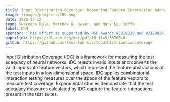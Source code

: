 ```yaml
---
title: Input Distribution Coverage: Measuring Feature Interaction Adequacy in Neural Network Testing
image: /images/projects/IDC.png
date: 2022-12-12
team: Swaroopa Dola, Matthew B. Dwyer, and Mary Lou Soffa 
label: DNN
sponsor: 'This effort is supported by NSF Awards #2019239 and #2129824, by The Air Force Office of Scientiic Research under award number FA9550-21-0164, and by Lockheed Martin Advanced Technology Laboratories'
paperlink: https://dl.acm.org/doi/pdf/10.1145/3576040
github: https://github.com/less-lab-uva/InputDistributionCoverage
---
```


Input Distribution Coverage (IDC) is a framework for measuring the test adequacy of neural networks. IDC rejects invalid inputs and converts the valid inputs into feature vectors, which represent the feature abstractions of the test inputs in a low-dimensional space. IDC applies combinatorial interaction testing measures over the space of the feature vectors to measure test coverage. Experimental studies demonstrate that the test adequacy measures calculated by IDC capture the feature interactions present in the test suites.